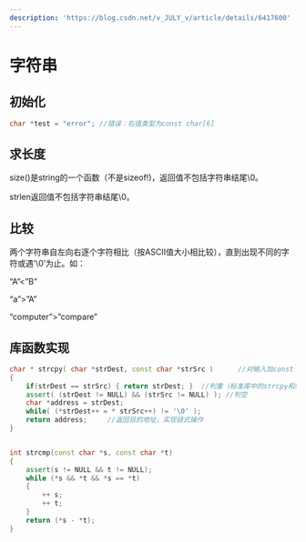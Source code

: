 ```yaml
---
description: 'https://blog.csdn.net/v_JULY_v/article/details/6417600'
---
```


# 字符串

## 初始化

```cpp
char *test = "error"; //错误：右值类型为const char[6]
```

## 求长度

size\(\)是string的一个函数（不是sizeof!\)，返回值不包括字符串结尾\0。

strlen返回值不包括字符串结尾\0。

## 比较

两个字符串自左向右逐个字符相比（按ASCII值大小相比较），直到出现不同的字符或遇’\0’为止。如：

“A”&lt;”B”

“a”&gt;”A”

“computer”&gt;”compare”

## 库函数实现

```cpp
char * strcpy( char *strDest, const char *strSrc )      //对输入加const
{     
    if(strDest == strSrc) { return strDest; }  //判重（标准库中的strcpy和strncpy不考虑重叠，如果内存发生重叠结果未定义
    assert( (strDest != NULL) && (strSrc != NULL) ); //判空    
    char *address = strDest;      
    while( (*strDest++ = * strSrc++) != '\0' );      
    return address;     //返回目的地址，实现链式操作
}


int strcmp(const char *s, const char *t)   
{   
    assert(s != NULL && t != NULL);   
    while (*s && *t && *s == *t)   
    {   
        ++ s;   
        ++ t;   
    }   
    return (*s - *t);   
}
```

